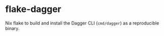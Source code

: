 # flake-dagger

Nix flake to build and install the Dagger CLI (`cmd/dagger`) as a reproducible binary.
